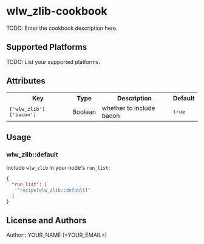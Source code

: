 # wlw_zlib-cookbook

TODO: Enter the cookbook description here.

## Supported Platforms

TODO: List your supported platforms.

## Attributes

<table>
  <tr>
    <th>Key</th>
    <th>Type</th>
    <th>Description</th>
    <th>Default</th>
  </tr>
  <tr>
    <td><tt>['wlw_zlib']['bacon']</tt></td>
    <td>Boolean</td>
    <td>whether to include bacon</td>
    <td><tt>true</tt></td>
  </tr>
</table>

## Usage

### wlw_zlib::default

Include `wlw_zlib` in your node's `run_list`:

```json
{
  "run_list": [
    "recipe[wlw_zlib::default]"
  ]
}
```

## License and Authors

Author:: YOUR_NAME (<YOUR_EMAIL>)

